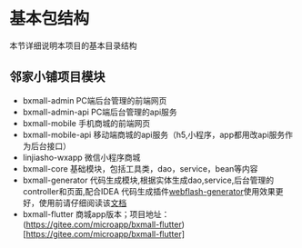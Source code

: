 # 基本包结构

本节详细说明本项目的基本目录结构

## 邻家小铺项目模块

- bxmall-admin PC端后台管理的前端网页
- bxmall-admin-api PC端后台管理的api服务
- bxmall-mobile 手机商城的前端网页
- bxmall-mobile-api 移动端商城的api服务（h5,小程序，app都用改api服务作为后台接口）
- linjiasho-wxapp 微信小程序商城
- bxmall-core 基础模块，包括工具类，dao，service，bean等内容
- bxmall-generator 代码生成模块,根据实体生成dao,service,后台管理的controller和页面,配合IDEA 代码生成插件[webflash-generator](https://plugins.jetbrains.com/plugin/12648-webflash-generator)使用效果更好，使用前请仔细阅读该[文档](http://enilu.gitee.io/web-flash/ecosystem/code-generator.html)
- bxmall-flutter 商城app版本；项目地址：(https://gitee.com/microapp/bxmall-flutter)[https://gitee.com/microapp/bxmall-flutter]

